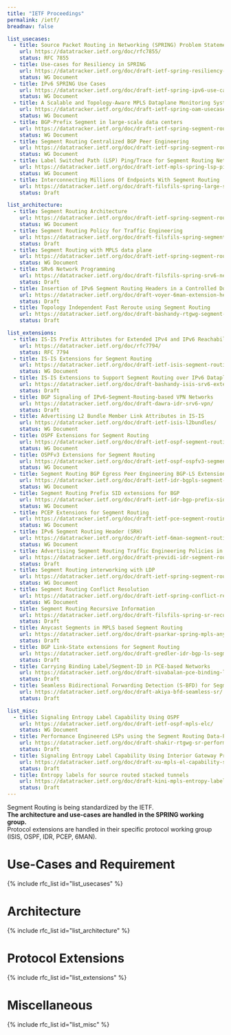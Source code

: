 ```yaml
---
title: "IETF Proceedings"
permalink: /ietf/
breadnav: false

list_usecases:
  - title: Source Packet Routing in Networking (SPRING) Problem Statement and Requirements
    url: https://datatracker.ietf.org/doc/rfc7855/
    status: RFC 7855
  - title: Use-cases for Resiliency in SPRING
    url: https://datatracker.ietf.org/doc/draft-ietf-spring-resiliency-use-cases/
    status: WG Document
  - title: IPv6 SPRING Use Cases
    url: https://datatracker.ietf.org/doc/draft-ietf-spring-ipv6-use-cases/
    status: WG Document
  - title: A Scalable and Topology-Aware MPLS Dataplane Monitoring System
    url: https://datatracker.ietf.org/doc/draft-ietf-spring-oam-usecase/
    status: WG Document
  - title: BGP-Prefix Segment in large-scale data centers
    url: https://datatracker.ietf.org/doc/draft-ietf-spring-segment-routing-msdc/
    status: WG Document
  - title: Segment Routing Centralized BGP Peer Engineering
    url: https://datatracker.ietf.org/doc/draft-ietf-spring-segment-routing-central-epe/
    status: WG Document
  - title: Label Switched Path (LSP) Ping/Trace for Segment Routing Networks Using MPLS Dataplane
    url: https://datatracker.ietf.org/doc/draft-ietf-mpls-spring-lsp-ping/
    status: WG Document
  - title: Interconnecting Millions Of Endpoints With Segment Routing
    url: https://datatracker.ietf.org/doc/draft-filsfils-spring-large-scale-interconnect/
    status: Draft

list_architecture:
  - title: Segment Routing Architecture
    url: https://datatracker.ietf.org/doc/draft-ietf-spring-segment-routing/
    status: WG Document
  - title: Segment Routing Policy for Traffic Engineering
    url: https://datatracker.ietf.org/doc/draft-filsfils-spring-segment-routing-policy/
    status: Draft
  - title: Segment Routing with MPLS data plane
    url: https://datatracker.ietf.org/doc/draft-ietf-spring-segment-routing-mpls/
    status: WG Document
  - title: SRv6 Network Programming
    url: https://datatracker.ietf.org/doc/draft-filsfils-spring-srv6-network-programming/
    status: Draft
  - title: Insertion of IPv6 Segment Routing Headers in a Controlled Domain
    url: https://datatracker.ietf.org/doc/draft-voyer-6man-extension-header-insertion
    status: Draft
  - title: Topology Independent Fast Reroute using Segment Routing
    url: https://datatracker.ietf.org/doc/draft-bashandy-rtgwg-segment-routing-ti-lfa/
    status: Draft

list_extensions:
  - title: IS-IS Prefix Attributes for Extended IPv4 and IPv6 Reachability
    url: https://datatracker.ietf.org/doc/rfc7794/
    status: RFC 7794
  - title: IS-IS Extensions for Segment Routing
    url: https://datatracker.ietf.org/doc/draft-ietf-isis-segment-routing-extensions/
    status: WG Document
  - title: IS-IS Extensions to Support Segment Routing over IPv6 Dataplane
    url: https://datatracker.ietf.org/doc/draft-bashandy-isis-srv6-extensions/
    status: Draft
  - title: BGP Signaling of IPv6-Segment-Routing-based VPN Networks
    url: https://datatracker.ietf.org/doc/draft-dawra-idr-srv6-vpn/
    status: Draft
  - title: Advertising L2 Bundle Member Link Attributes in IS-IS
    url: https://datatracker.ietf.org/doc/draft-ietf-isis-l2bundles/
    status: WG Document
  - title: OSPF Extensions for Segment Routing
    url: https://datatracker.ietf.org/doc/draft-ietf-ospf-segment-routing-extensions/
    status: WG Document
  - title: OSPFv3 Extensions for Segment Routing
    url: https://datatracker.ietf.org/doc/draft-ietf-ospf-ospfv3-segment-routing-extensions/
    status: WG Document
  - title: Segment Routing BGP Egress Peer Engineering BGP-LS Extensions
    url: https://datatracker.ietf.org/doc/draft-ietf-idr-bgpls-segment-routing-epe/
    status: WG Document
  - title: Segment Routing Prefix SID extensions for BGP
    url: https://datatracker.ietf.org/doc/draft-ietf-idr-bgp-prefix-sid/
    status: WG Document
  - title: PCEP Extensions for Segment Routing
    url: https://datatracker.ietf.org/doc/draft-ietf-pce-segment-routing/
    status: WG Document
  - title: IPv6 Segment Routing Header (SRH)
    url: https://datatracker.ietf.org/doc/draft-ietf-6man-segment-routing-header/
    status: WG Document
  - title: Advertising Segment Routing Traffic Engineering Policies in BGP
    url: https://datatracker.ietf.org/doc/draft-previdi-idr-segment-routing-te-policy/
    status: Draft
  - title: Segment Routing interworking with LDP
    url: https://datatracker.ietf.org/doc/draft-ietf-spring-segment-routing-ldp-interop/
    status: WG Document
  - title: Segment Routing Conflict Resolution
    url: https://datatracker.ietf.org/doc/draft-ietf-spring-conflict-resolution/
    status: WG Document
  - title: Segment Routing Recursive Information
    url: https://datatracker.ietf.org/doc/draft-filsfils-spring-sr-recursing-info/
    status: Draft
  - title: Anycast Segments in MPLS based Segment Routing
    url: https://datatracker.ietf.org/doc/draft-psarkar-spring-mpls-anycast-segments/
    status: Draft
  - title: BGP Link-State extensions for Segment Routing
    url: https://datatracker.ietf.org/doc/draft-gredler-idr-bgp-ls-segment-routing-ext/
    status: Draft
  - title: Carrying Binding Label/Segment-ID in PCE-based Networks
    url: https://datatracker.ietf.org/doc/draft-sivabalan-pce-binding-label-sid/
    status: Draft
  - title: Seamless Bidirectional Forwarding Detection (S-BFD) for Segment Routing
    url: https://datatracker.ietf.org/doc/draft-akiya-bfd-seamless-sr/
    status: Draft

list_misc:
  - title: Signaling Entropy Label Capability Using OSPF
    url: https://datatracker.ietf.org/doc/draft-ietf-ospf-mpls-elc/
    status: WG Document
  - title: Performance Engineered LSPs using the Segment Routing Data-Plane
    url: https://datatracker.ietf.org/doc/draft-shakir-rtgwg-sr-performance-engineered-lsps/
    status: Draft
  - title: Signaling Entropy Label Capability Using Interior Gateway Protocols
    url: https://datatracker.ietf.org/doc/draft-xu-mpls-el-capability-signaling-igp/
    status: Draft
  - title: Entropy labels for source routed stacked tunnels
    url: https://datatracker.ietf.org/doc/draft-kini-mpls-entropy-label-src-stacked-tunnels/
    status: Draft
---
```

<div class="notice">
Segment Routing is being standardized by the IETF.<br/>
<b>The architecture and use-cases are handled in the SPRING working group.</b><br/>
Protocol extensions are handled in their specific protocol working group (ISIS, OSPF, IDR, PCEP, 6MAN).
</div>

# Use-Cases and Requirement
{% include rfc_list id="list_usecases" %}

# Architecture
{% include rfc_list id="list_architecture" %}

# Protocol Extensions
{% include rfc_list id="list_extensions" %}

# Miscellaneous
{% include rfc_list id="list_misc" %}
